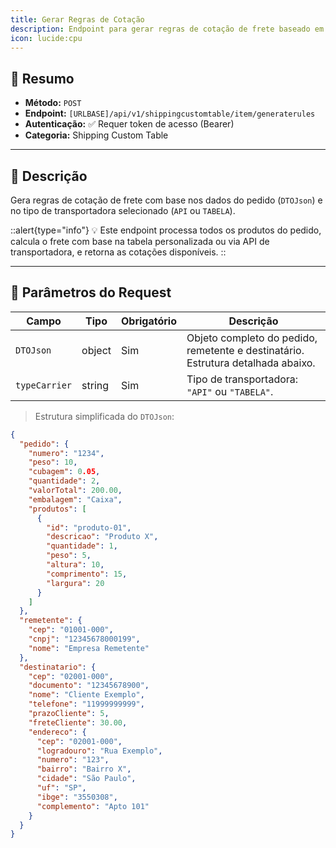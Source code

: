 ```yaml
---
title: Gerar Regras de Cotação
description: Endpoint para gerar regras de cotação de frete baseado em um pedido e tipo de transportadora.
icon: lucide:cpu
---
```


## 📌 Resumo

- **Método:** `POST`  
- **Endpoint:** `[URLBASE]/api/v1/shippingcustomtable/item/generaterules`  
- **Autenticação:** ✅ Requer token de acesso (Bearer)  
- **Categoria:** Shipping Custom Table  

---

## 📖 Descrição

Gera regras de cotação de frete com base nos dados do pedido (`DTOJson`) e no tipo de transportadora selecionado (`API` ou `TABELA`).  

::alert{type="info"}
💡 Este endpoint processa todos os produtos do pedido, calcula o frete com base na tabela personalizada ou via API de transportadora, e retorna as cotações disponíveis.
::

---

## 📝 Parâmetros do Request

| Campo        | Tipo                   | Obrigatório | Descrição                                                                 |
|--------------|-----------------------|-------------|---------------------------------------------------------------------------|
| `DTOJson`    | object                | Sim         | Objeto completo do pedido, remetente e destinatário. Estrutura detalhada abaixo. |
| `typeCarrier`| string                | Sim         | Tipo de transportadora: `"API"` ou `"TABELA"`.                            |

> Estrutura simplificada do `DTOJson`:

```json
{
  "pedido": {
    "numero": "1234",
    "peso": 10,
    "cubagem": 0.05,
    "quantidade": 2,
    "valorTotal": 200.00,
    "embalagem": "Caixa",
    "produtos": [
      {
        "id": "produto-01",
        "descricao": "Produto X",
        "quantidade": 1,
        "peso": 5,
        "altura": 10,
        "comprimento": 15,
        "largura": 20
      }
    ]
  },
  "remetente": {
    "cep": "01001-000",
    "cnpj": "12345678000199",
    "nome": "Empresa Remetente"
  },
  "destinatario": {
    "cep": "02001-000",
    "documento": "12345678900",
    "nome": "Cliente Exemplo",
    "telefone": "11999999999",
    "prazoCliente": 5,
    "freteCliente": 30.00,
    "endereco": {
      "cep": "02001-000",
      "logradouro": "Rua Exemplo",
      "numero": "123",
      "bairro": "Bairro X",
      "cidade": "São Paulo",
      "uf": "SP",
      "ibge": "3550308",
      "complemento": "Apto 101"
    }
  }
}
```